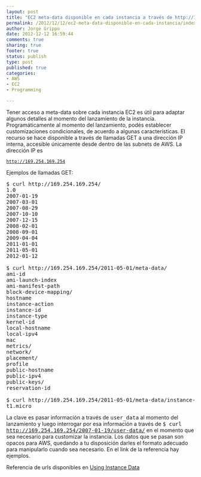 ```yaml
--- 
layout: post
title: "EC2 meta-data disponible en cada instancia a través de http://169.254.169.254"
permalink: /2012/12/12/ec2-meta-data-disponible-en-cada-instancia/index.html
author: Jorge Grippo
date: 2012-12-12 16:59:44
comments: true
sharing: true
footer: true
status: publish
type: post
published: true
categories: 
- AWS
- EC2
- Programming

---
```

<!-- 426 -->
Tener acceso a meta-data sobre cada instancia EC2 es útil para adaptar algunos detalles al momento del lanzamiento de la instancia. Programáticamente al momento del lanzamiento, podés establecer customizaciones condicionales, de acuerdo a algunas características. El recurso se hace disponible a través de llamadas GET a una dirección IP interna, accesible únicamente desde dentro de las subnets de AWS. La dirección IP es

<code>http://169.254.169.254</code>

Ejemplos de llamadas GET:
<pre>$ curl http://169.254.169.254/
1.0
2007-01-19
2007-03-01
2007-08-29
2007-10-10
2007-12-15
2008-02-01
2008-09-01
2009-04-04
2011-01-01
2011-05-01
2012-01-12

$ curl http://169.254.169.254/2011-05-01/meta-data/
ami-id
ami-launch-index
ami-manifest-path
block-device-mapping/
hostname
instance-action
instance-id
instance-type
kernel-id
local-hostname
local-ipv4
mac
metrics/
network/
placement/
profile
public-hostname
public-ipv4
public-keys/
reservation-id

$ curl http://169.254.169.254/2011-05-01/meta-data/instance-type/
t1.micro
</pre>

La clave es pasar informaci&oacute;n a través de <tt>user_data</tt> al momento del lanzamiento y luego interrogar por esa información a través de <tt>$ curl http://169.254.169.254/2007-01-19/user-data/</tt> en el momento que sea necesario para customizar la instancia. Los datos que se pasan son opacos para AWS, quedando a tu disposici&oacute;n darles el formato adecuado para manipularlo cuando sea necesario. En el link de la referencia hay ejemplos.


Referencia de urls disponibles en <a href="https://docs.amazonwebservices.com/AmazonEC2/dg/2007-01-19/AESDG-chapter-instancedata.html">Using Instance Data</a>

